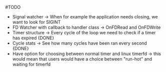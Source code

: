 #TODO
-	Signal watcher -> When for example the application needs closing, we want to look for SIGINT
-	FD Watcher with callback to handler class -> OnFDRead and OnFDWrite
-	Timer structure -> Every cycle of the loop we need to check if a timer has expired {DONE}
-	Cycle stats -> See how many cycles have been ran every second {DONE}
-	Have option for choosing between normal timer and linux timerfd -> this would mean that users would have a choice between "run-hot" and waiting for timerfd

